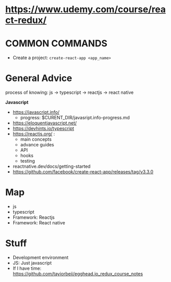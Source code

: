 # https://www.udemy.com/course/react-redux/

# COMMON COMMANDS
 - Create a project: `create-react-app <app_name>`

# General Advice
process of knowing: js -> typescript -> reactjs -> react native

**Javascript**
- https://javascript.info/
  - progress: $CURENT_DIR/javasript.info-progress.md
- https://eloquentjavascript.net/
- https://devhints.io/typescript
- https://reactjs.org/ : 
  - main concepts
  - advance guides
  - API
  - hooks
  - testing
- reactnative.dev/docs/getting-started
- https://github.com/facebook/create-react-app/releases/tag/v3.3.0

# Map
- js
- typescript
- Framework: Reactjs
- Framework: React native

# Stuff
 * Development environment
 * JS: Just javascript
 * If I have time: https://github.com/tayiorbeii/egghead.io_redux_course_notes
